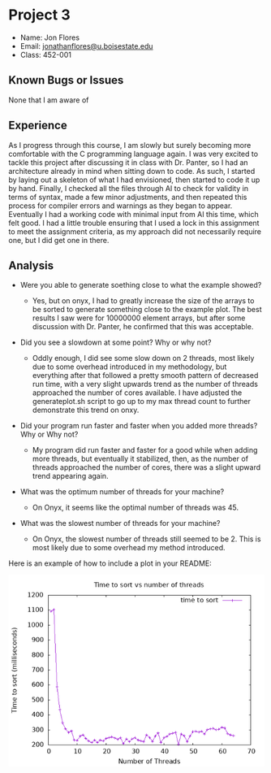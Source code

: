 # Project 3

- Name: Jon Flores
- Email: jonathanflores@u.boisestate.edu
- Class: 452-001

## Known Bugs or Issues

None that I am aware of

## Experience

As I progress through this course, I am slowly but surely becoming more comfortable with the C programming language again. I was very excited to tackle this project after discussing it in class with Dr. Panter, so I had an architecture already in mind when sitting down to code. As such, I started by laying out a skeleton of what I had envisioned, then started to code it up by hand. Finally, I checked all the files through AI to check for validity in terms of syntax, made a few minor adjustments, and then repeated this process for compiler errors and warnings as they began to appear. Eventually I had a working code with minimal input from AI this time, which felt good. I had a little trouble ensuring that I used a lock in this assignment to meet the assignment criteria, as my approach did not necessarily require one, but I did get one in there.

## Analysis

- Were you able to generate soething close to what the example showed?
    - Yes, but on onyx, I had to greatly increase the size of the arrays to be sorted to generate something close to the example plot. The best results I saw were for 10000000 element arrays, but after some discussion with Dr. Panter, he confirmed that this was acceptable.

- Did you see a slowdown at some point? Why or why not?
    - Oddly enough, I did see some slow down on 2 threads, most likely due to some overhead introduced in my methodology, but everything after that followed a pretty smooth pattern of decreased run time, with a very slight upwards trend as the number of threads approached the number of cores available. I have adjusted the generateplot.sh script to go up to my max thread count to further demonstrate this trend on onxy.

- Did your program run faster and faster when you added more threads? Why or Why not?
    - My program did run faster and faster for a good while when adding more threads, but eventually it stabilized, then, as the number of threads approached the number of cores, there was a slight upward trend appearing again.

- What was the optimum number of threads for your machine?
    - On Onyx, it seems like the optimal number of threads was 45.

- What was the slowest number of threads for your machine?
    - On Onyx, the slowest number of threads still seemed to be 2. This is most likely due to some overhead my method introduced.

Here is an example of how to include a plot in your README:

![Onyx Plot: 64 thread max, 10000000 element arrays](scripts/64_10000000.png)